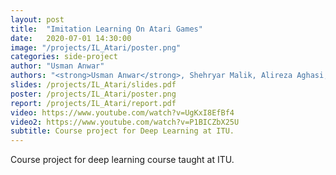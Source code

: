```yaml
---
layout: post
title:  "Imitation Learning On Atari Games"
date:   2020-07-01 14:30:00
image: "/projects/IL_Atari/poster.png"
categories: side-project
author: "Usman Anwar"
authors: "<strong>Usman Anwar</strong>, Shehryar Malik, Alireza Aghasi, Ali Ahmed"
slides: /projects/IL_Atari/slides.pdf
poster: /projects/IL_Atari/poster.png
report: /projects/IL_Atari/report.pdf
video: https://www.youtube.com/watch?v=UgKxI8EfBf4
video2: https://www.youtube.com/watch?v=P1BICZbX25U
subtitle: Course project for Deep Learning at ITU.
---
```


Course project for deep learning course taught at ITU.
